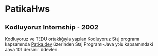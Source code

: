# PatikaHws

## Kodluyoruz Internship - 2002 

Kodluyoruz ve TEDU ortaklığıyla yapılan Kodluyoruz Staj programı kapsamında [Patika.dev](patika.dev) 
üzerinden Staj Programı-Java yolu kapsamındaki Java 101 dersinin ödevleri.
